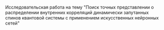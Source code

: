 Исследовательская работа на тему "Поиск точных представлении о распределении внутренних корреляций 
                                                      динамически запутанных спинов квантовой системы 
                                                            с применением искусственных нейронных сетей"
                                                        
